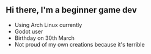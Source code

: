 ## Hi there, I'm a beginner game dev
- Using Arch Linux currently
- Godot user
- Birthday on 30th March
- Not proud of my own creations because it's terrible
